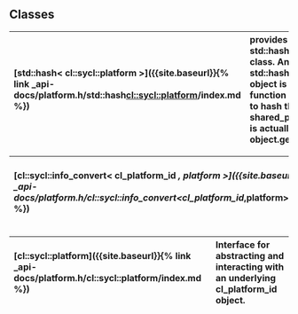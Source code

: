 ---
---
## Classes

| [std::hash< cl::sycl::platform >]({{site.baseurl}}{% link _api-docs/platform.h/std::hash<cl::sycl::platform>/index.md %}) | provides a specialization for std::hash for the platform class. An std::hash<std::shared_ptr<...>> object is created and its function call operator is used to hash the contents of the shared_ptr. The returned hash is actually the result of (size_t) object.get_impl().get()  |
| :--- | :--- |


| [cl::sycl::info_convert< cl_platform_id *, platform >]({{site.baseurl}}{% link _api-docs/platform.h/cl::sycl::info_convert<cl_platform_id*,platform>/index.md %}) | This function converts a cl platform object to a sycl platform object it is used to allow get_info<cl::sycl::device::platform> to return a sycl platform object.  |
| :--- | :--- |


| [cl::sycl::platform]({{site.baseurl}}{% link _api-docs/platform.h/cl::sycl::platform/index.md %}) | Interface for abstracting and interacting with an underlying cl_platform_id object.  |
| :--- | :--- |

